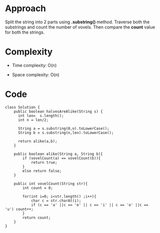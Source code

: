 # Approach
Split the string into 2 parts using <b> .substring() </b> method.
Traverse both the substrings and count the number of vovels.
Then compare the <b> count</b> value for both the strings.

# Complexity
- Time complexity: O(n)

- Space complexity: O(n)

# Code
```
class Solution {
    public boolean halvesAreAlike(String s) {
      int len=  s.length();
      int n = len/2;

      String a = s.substring(0,n).toLowerCase();
      String b = s.substring(n,len).toLowerCase();

      return alike(a,b);
    }

    public boolean alike(String a, String b){
        if (vovelCount(a) == vovelCount(b)){
            return true;
        }
        else return false;
    }

    public int vovelCount(String str){
        int count = 0;

        for(int i=0; i<str.length() ;i++){
            char c = str.charAt(i);
            if (c == 'a' ||c == 'e' || c == 'i' || c == 'o' ||c == 'u') count++;
        }
        return count;
    }
}
```
